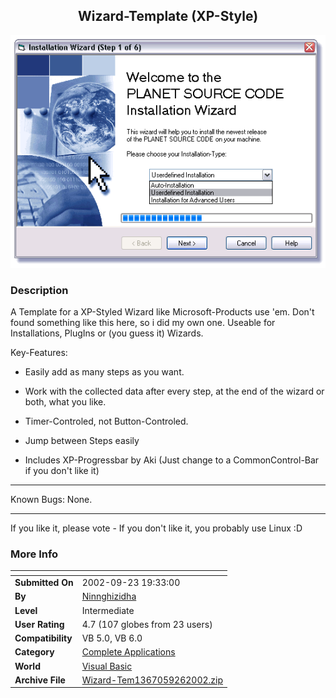 ﻿<div align="center">

## Wizard\-Template \(XP\-Style\)

<img src="PIC20029261425159369.gif">
</div>

### Description

A Template for a XP-Styled Wizard like Microsoft-Products use 'em. Don't found something like this here, so i did my own one. Useable for Installations, PlugIns or (you guess it) Wizards.

Key-Features:

* Easily add as many steps as you want.

* Work with the collected data after every step, at the end of the wizard or both, what you like.

* Timer-Controled, not Button-Controled.

* Jump between Steps easily

* Includes XP-Progressbar by Aki (Just change to a CommonControl-Bar if you don't like it)

---

Known Bugs: None.

---

If you like it, please vote - If you don't like it, you probably use Linux :D
 
### More Info
 


<span>             |<span>
---                |---
**Submitted On**   |2002-09-23 19:33:00
**By**             |[Ninnghizidha](https://github.com/Planet-Source-Code/PSCIndex/blob/master/ByAuthor/ninnghizidha.md)
**Level**          |Intermediate
**User Rating**    |4.7 (107 globes from 23 users)
**Compatibility**  |VB 5\.0, VB 6\.0
**Category**       |[Complete Applications](https://github.com/Planet-Source-Code/PSCIndex/blob/master/ByCategory/complete-applications__1-27.md)
**World**          |[Visual Basic](https://github.com/Planet-Source-Code/PSCIndex/blob/master/ByWorld/visual-basic.md)
**Archive File**   |[Wizard\-Tem1367059262002\.zip](https://github.com/Planet-Source-Code/ninnghizidha-wizard-template-xp-style__1-39288/archive/master.zip)








